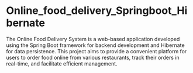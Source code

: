 # Online_food_delivery_Springboot_Hibernate
The Online Food Delivery System is a web-based application developed using the Spring Boot framework for backend development and Hibernate for data persistence. This project aims to provide a convenient platform for users to order food online from various restaurants, track their orders in real-time, and facilitate efficient management.
